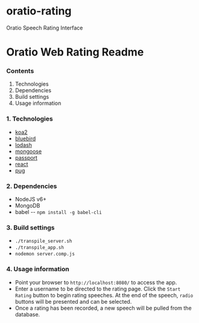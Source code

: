 # oratio-rating
Oratio Speech Rating Interface

# Oratio Web Rating Readme

### Contents
1. Technologies
2. Dependencies
3. Build settings
4. Usage information

### 1. Technologies
  * [koa2](https://github.com/koajs/koa)
  * [bluebird](http://bluebirdjs.com/)
  * [lodash](https://lodash.com/)
  * [mongoose](http://mongoosejs.com/)
  * [passport](http://passportjs.org/)
  * [react](https://facebook.github.io/react/)
  * [pug](https://github.com/pugjs/pug)
   
### 2. Dependencies
  * NodeJS v6+
  * MongoDB
  * babel -- `npm install -g babel-cli`

### 3. Build settings
  * `./transpile_server.sh`
  * `./transpile_app.sh`
  * `nodemon server.comp.js`

### 4. Usage information
  * Point your browser to `http://localhost:8080/` to access the app.
  * Enter a username to be directed to the rating page.  Click the
	`Start Rating` button to begin rating speeches.  At the end of the
	speech, `radio` buttons will be presented and can be selected.
  * Once a rating has been recorded, a new speech will be pulled from
	the database.
